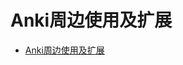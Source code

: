 # Anki周边使用及扩展

<!--ts-->
* [Anki周边使用及扩展](#anki周边使用及扩展)

<!-- Created by https://github.com/ekalinin/github-markdown-toc -->
<!-- Added by: kuanhsiaokuo, at: Sun Jun 26 16:02:22 CST 2022 -->

<!--te-->

